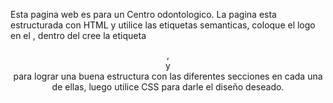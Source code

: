 Esta pagina web es para un Centro odontologico. La pagina esta estructurada con HTML y utilice las etiquetas semanticas, coloque el logo en el <head>, dentro del <body> cree la etiqueta <header> , <main> y <footer> para lograr una buena estructura con las diferentes secciones en cada una de ellas, luego utilice CSS para darle el diseño deseado.